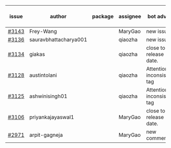 | issue | author | package | assignee | bot advice | created date of issue | target release date | date from target |
| ------ | ------ | ------ | ------ | ------ | ------ | ------ | :-----: |
| [#3143](https://github.com/Azure/sdk-release-request/issues/3143) | Frey-Wang |  | MaryGao | new issue. | 09-06 | 09-12 |  |
| [#3136](https://github.com/Azure/sdk-release-request/issues/3136) | sauravbhattacharya001 |  | qiaozha | new issue. | 09-02 | 10-17 |  |
| [#3134](https://github.com/Azure/sdk-release-request/issues/3134) | giakas |  | qiaozha | close to release date.  | 09-01 | 09-06 | -1 |
| [#3128](https://github.com/Azure/sdk-release-request/issues/3128) | austintolani |  | qiaozha | Attention to inconsistent tag | 08-30 | 09-01 |  |
| [#3125](https://github.com/Azure/sdk-release-request/issues/3125) | ashwinisingh01 |  | qiaozha | Attention to inconsistent tag | 08-29 | 09-02 |  |
| [#3106](https://github.com/Azure/sdk-release-request/issues/3106) | priyankajayaswal1 |  | MaryGao | close to release date.  | 08-22 | 09-05 | -2 |
| [#2971](https://github.com/Azure/sdk-release-request/issues/2971) | arpit-gagneja |  | MaryGao | new comment. | 07-04 | 09-30 |  |
